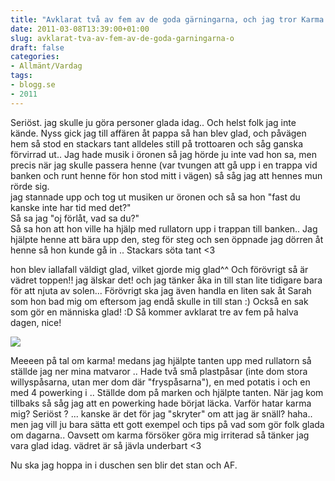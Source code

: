 ```yaml
---
title: "Avklarat två av fem av de goda gärningarna, och jag tror Karma hatar mig."
date: 2011-03-08T13:39:00+01:00
slug: avklarat-tva-av-fem-av-de-goda-garningarna-o
draft: false
categories:
- Allmänt/Vardag
tags:
- blogg.se
- 2011
---
```

Seriöst. jag skulle ju göra personer glada idag.. Och helst folk jag inte kände. Nyss gick jag till affären åt pappa så han blev glad, och påvägen hem så stod en stackars tant alldeles still på trottoaren och såg ganska förvirrad ut.. Jag hade musik i öronen så jag hörde ju inte vad hon sa, men precis när jag skulle passera henne (var tvungen att gå upp i en trappa vid banken och runt henne för hon stod mitt i vägen) så såg jag att hennes mun rörde sig.  
jag stannade upp och tog ut musiken ur öronen och så sa hon "fast du kanske inte har tid med det?"  
Så sa jag "oj förlåt, vad sa du?"  
Så sa hon att hon ville ha hjälp med rullatorn upp i trappan till banken.. Jag hjälpte henne att bära upp den, steg för steg och sen öppnade jag dörren åt henne så hon kunde gå in .. Stackars söta tant <3  
  
hon blev iallafall väldigt glad, vilket gjorde mig glad^^ Och förövrigt så är vädret toppen!! jag älskar det! och jag tänker åka in till stan lite tidigare bara för att njuta av solen... Förövrigt ska jag även handla en liten sak åt Sarah som hon bad mig om eftersom jag endå skulle in till stan :) Också en sak som gör en människa glad! :D Så kommer avklarat tre av fem på halva dagen, nice!  
  
![](/assets/images/blogg.se/bad_karma_by_villiby_136492309.jpg)  
  
Meeeen på tal om karma! medans jag hjälpte tanten upp med rullatorn så ställde jag ner mina matvaror .. Hade två små plastpåsar (inte dom stora willyspåsarna, utan mer dom där "fryspåsarna"), en med potatis i och en med 4 powerking i .. Ställde dom på marken och hjälpte tanten. När jag kom tillbaks så såg jag att en powerking hade börjat läcka. Varför hatar karma mig? Seriöst ? ... kanske är det för jag "skryter" om att jag är snäll? haha.. men jag vill ju bara sätta ett gott exempel och tips på vad som gör folk glada om dagarna.. Oavsett om karma försöker göra mig irriterad så tänker jag vara glad idag. vädret är så jävla underbart <3  
  
Nu ska jag hoppa in i duschen sen blir det stan och AF.